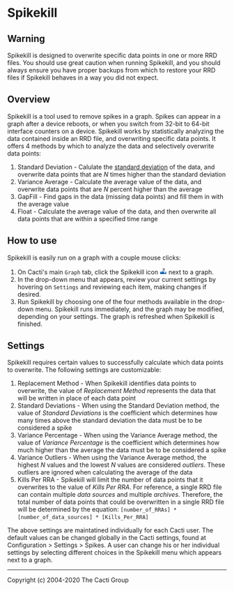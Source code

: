 # Spikekill

## Warning

Spikekill is designed to overwrite specific data points in one or more RRD files. You should use great caution when running Spikekill, and you should always ensure you have proper backups from which to restore your RRD files if Spikekill behaves in a way you did not expect.

## Overview

Spikekill is a tool used to remove spikes in a graph.  Spikes can appear in a graph after a device reboots, or when you switch from 32-bit to 64-bit interface counters on a device.  Spikekill works by statistically analyzing the data contained inside an RRD file, and overwriting specific data points.  It offers 4 methods by which to analyze the data and selectively overwrite data points:
1. Standard Deviation - Calulate the [standard deviation](https://en.wikipedia.org/wiki/Standard_deviation) of the data, and overwrite data points that are _N_ times higher than the standard deviation
1. Variance Average - Calculate the average value of the data, and overwrite data points that are _N_ percent higher than the average
1. GapFill - Find gaps in the data (missing data points) and fill them in with the average value
1. Float - Calculate the average value of the data, and then overwrite all data points that are within a specified time range

## How to use
Spikekill is easily run on a graph with a couple mouse clicks:
1. On Cacti's main `Graph` tab, click the Spikekill icon ![Spikekill-icon](images/spikekill.gif) next to a graph.
1. In the drop-down menu that appears, review your current settings by hovering on `Settings` and reviewing each item, making changes if desired.
1. Run Spikekill by choosing one of the four methods available in the drop-down menu. Spikekill runs immediately, and the graph may be modified, depending on your settings.  The graph is refreshed when Spikekill is finished.

## Settings
Spikekill requires certain values to successfully calculate which data points to overwrite.  The following settings are customizable:
1. Replacement Method - When Spikekill identifies data points to overwrite, the value of _Replacement Method_ represents the data that will be written in place of each data point
1. Standard Deviations - When using the Standard Deviation method, the value of _Standard Deviations_ is the coefficient which determines how many times above the standard deviation the data must be to be considered a spike
1. Variance Percentage - When using the Variance Average method, the value of _Variance Percentage_ is the coefficient which determines how much higher than the average the data must be to be considered a spike
1. Variance Outliers - When using the Variance Average method, the highest _N_ values and the lowest _N_ values are considered _outliers_.  These outliers are ignored when calculating the average of the data
1. Kills Per RRA - Spikekill will limit the number of data points that it overwrites to the value of _Kills Per RRA_.  For reference, a single RRD file can contain multiple _data sources_ and multiple _archives_.  Therefore, the total number of data points that could be overwritten in a single RRD file will be determined by the equation: ```[number_of_RRAs] * [number_of_data_sources] * [Kills_Per_RRA]```

The above settings are maintatined individually for each Cacti user.  The default values can be changed globally in the Cacti settings, found at Configuration > Settings > Spikes.  A user can change his or her individual settings by selecting different choices in the Spikekill menu which appears next to a graph.

---
Copyright (c) 2004-2020 The Cacti Group
